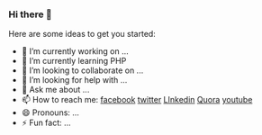 ### Hi there 👋



Here are some ideas to get you started:

- 🔭 I’m currently working on ...
- 🌱 I’m currently learning PHP
- 👯 I’m looking to collaborate on ...
- 🤔 I’m looking for help with ...
- 💬 Ask me about ...
- 📫 How to reach me: [facebook](https://www.facebook.com/raihan.mahmudi.50/)
[twitter](https://twitter.com/mdabraihan40)
[LInkedin](https://www.linkedin.com/in/raihaninfo/)
[Quora](https://bn.quora.com/profile/Raihan-Mahmudi)
[youtube](https://www.youtube.com/channel/UCGVxeXuClUmtALDJcIlTIMw)
- 😄 Pronouns: ...
- ⚡ Fun fact: ...
